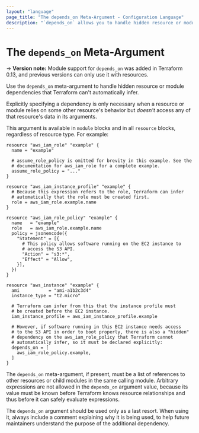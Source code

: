 ```yaml
---
layout: "language"
page_title: "The depends_on Meta-Argument - Configuration Language"
description: "`depends_on` allows you to handle hidden resource or module dependencies."
---
```


# The `depends_on` Meta-Argument

-> **Version note:** Module support for `depends_on` was added in Terraform 0.13, and
previous versions can only use it with resources.

Use the `depends_on` meta-argument to handle hidden resource or module dependencies that
Terraform can't automatically infer.

Explicitly specifying a dependency is only necessary when a resource or module relies on
some other resource's behavior but _doesn't_ access any of that resource's data
in its arguments.

This argument is available in `module` blocks and in all `resource` blocks,
regardless of resource type. For example:

```hcl
resource "aws_iam_role" "example" {
  name = "example"

  # assume_role_policy is omitted for brevity in this example. See the
  # documentation for aws_iam_role for a complete example.
  assume_role_policy = "..."
}

resource "aws_iam_instance_profile" "example" {
  # Because this expression refers to the role, Terraform can infer
  # automatically that the role must be created first.
  role = aws_iam_role.example.name
}

resource "aws_iam_role_policy" "example" {
  name   = "example"
  role   = aws_iam_role.example.name
  policy = jsonencode({
    "Statement" = [{
      # This policy allows software running on the EC2 instance to
      # access the S3 API.
      "Action" = "s3:*",
      "Effect" = "Allow",
    }],
  })
}

resource "aws_instance" "example" {
  ami           = "ami-a1b2c3d4"
  instance_type = "t2.micro"

  # Terraform can infer from this that the instance profile must
  # be created before the EC2 instance.
  iam_instance_profile = aws_iam_instance_profile.example

  # However, if software running in this EC2 instance needs access
  # to the S3 API in order to boot properly, there is also a "hidden"
  # dependency on the aws_iam_role_policy that Terraform cannot
  # automatically infer, so it must be declared explicitly:
  depends_on = [
    aws_iam_role_policy.example,
  ]
}
```

The `depends_on` meta-argument, if present, must be a list of references
to other resources or child modules in the same calling module.
Arbitrary expressions are not allowed in the `depends_on` argument value,
because its value must be known before Terraform knows resource relationships
and thus before it can safely evaluate expressions.

The `depends_on` argument should be used only as a last resort. When using it,
always include a comment explaining why it is being used, to help future
maintainers understand the purpose of the additional dependency.

